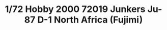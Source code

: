 ---
layout: product
title: "1/72 Hobby 2000 72019 Junkers Ju-87 D-1 North Africa  (Fujimi)"
price: "2000" 
desc: "Maketa"
img_path: "/assets/img/H2K72019.jpg"
brand: "N/A"
available: false
special_offer: false
new: false
soon: false
cat: "010000"
subcat: "011900"
subsubcat: "0N/A"
sifra: "H2K72019"
popular: false
---